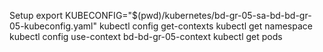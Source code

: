 Setup
export KUBECONFIG="$(pwd)/kubernetes/bd-gr-05-sa-bd-bd-gr-05-kubeconfig.yaml"
kubectl config get-contexts
kubectl get namespace
kubectl config use-context bd-bd-gr-05-context
kubectl get pods